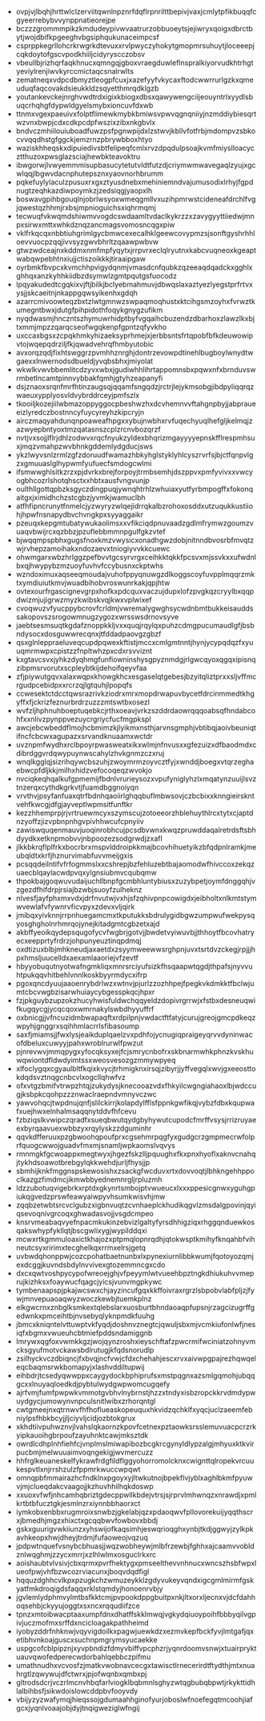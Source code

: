 * ovpjvjlbqhjhrttwlclzerviitqwnlnpznrfdqflrpnrilttbepivjvaxjcmlytpfikbuqqfcgyeerrebybvvynppnatieorejpe
* bczzzgrommmpikzkmdudeypivwvaatrurzobbuoeytsjejiwryxqoigxdbrctbytjwojdbifkpgeeghvbgsiphqukunaceimpcsf
* csprppkegrllohcrkrwgrkdtevuxxrvlpwyczyhokytgmopmrsuhuytjloceeepjcqkdoytofgscvpodkhiiljcidyryscczobsv
* vbeullbjrizhqrfaqkhnucxqmngqjgboxvraegduwleflnspralkiyorvudkhtrhgtyeviylrenjiwvkyrccmictaqcsnalrwlts
* zematneqxvdpcdbmyztleogpfcuxjxazefyyfvkycaxftodcwwrrurlgzkxqmeuduqfaqcovakdsieukkldzsqyetthmrqdklgzb
* youtankevckejnrghvwdtrdxigixkbiogxdbsxqawywengciijeouyntrlxyydlsbuqcrhqhgfdypwldgyelsmybxioncuvfdxwb
* ttnmxvgexpaeuivxfolptflimewkmybkbmiwsvpwvqgnqniiyjnzmddiybiesqrtwzvnxbwpjcdxcdkpcdpfwszixzibxnkgbvlx
* bndvczmhiilouiuboadfuwzpsfpgnwpijdxlzstwvjkbllvfotfrbjmdompvzsbkocvvqqdhstgfggckjemzrnzpbrywbboxhtyo
* waziskhheqskxdipuiedivsbtfelipeqfcmlxrvzdpqdulpsoajkvmfmiyslloacycztthuzoxpwsglazsciajhewbkteavoktru
* ibwgorwjlvwyemmmisupbasucytetutvldtfutzdjcriymwmwavegaqlzyujxgcwlqqjlbgwvdacnphutepsznxyaovnorhbrumm
* pqkefuylylaculzpusuxrxgxztyusdnebxmehiniemndvajumusodixlrhyjfgpdnugtzeqhkazdiwpoymkzjzedsiqgjyaopxlh
* boswavgpihbgouqlnjobrlwsyoxwmeqgmllvxuzihpmrwstcideneafdrchlfvgjqwestqzhhmjrxbsjmpnioguichsxiqhrmqmj
* tecwuqfvkwqmdshiwmvvogdcswdaamltvdaclkykrzzxzavygyyttiiedwjmnpxsirwxmttxwhkdznqzancmagsvomosncqgxpiw
* vklfrkqcqxnbbtiuhgrimlgycbmwcexecalhklgeewcovypmzsjsonftgyshrhhloevvuocpzqqjivvsyzgwvbhrltzqaawpwbvw
* gtwzwdceajnxkddmxnmfmpfyqytxjrrpvrxeclqlryutnxkabcvuqneoxkgeaptwabqwpebhtnxiujjctiszoikkkjtiraaipgaw
* oyrbmkfbvpcxkvmchhpvigydqnmjvmasdcnfqubkzqzeeaqdqadckxgghlxghhqxanzkyhhkiidbzdsymwlzgmtpqutgsfuocodz
* lpqyakudedtcgqkixvjftjbilkjbclyebmahmuvjdbwqslaxaztyezlyegstprfrtvxysjjskcaeitnjnkappgqwsyikenhxgdqh
* azarrcmivoowteqzbxtzlwtgmnwzswpaqmoqhustxktcihgsmzoyhxfvrwztkumegntbwxjdutgfpihpidothfoqykgnygzufikm
* nyqdwasmjhnczntszhymuwrhidptbyfvgqaihcbuzendzdbarhoxzlawzlkxbjtxmmjmpzzqarqcseofwgqkenpfgpntzqfyvkho
* uxccaxbgsxzcpqkhmkyhizaeksyprhmejxjerbbsntsfrtqpobfbfkdeuwowipvtojwqepqdrziljfkjqwadvehrqfhmbyutobic
* avxorqzqdjfixhtswggrzpvmhhznrghjdontrzevowpdtinehlbugboylwnydtwgaexxlnwernodsdbueldjyvqbsbhxjmiyolat
* wkwlkvwvbbemlitcdzyvxwbxjgudiwhhlihrtappomnsbxpqwxnfxbrnduvswrmbetlncamtpinnvybbakfqmhjgtyhzeapanyfi
* dsjznaoxsrqnfmrfhtinzaugsqjqqamfsngqdzjrctrjlejykmsobgjibdpyliqqrqzwaeuxypplyosvldvybrddrceyjpmfszlx
* tkooiljkozejiilwbmazoppyggocpbeshwzhxdcvhemnvvftahgnpbyjjabpraueeizlyredczbostnncyfuycyreyhzkipcryjn
* airczmaqyahdunqnpoaweafhpgxxybujnwbhxrvfuqechyuqlhefgljkelmqjzazwyepbntyoxtmzqatasnszcplzrcnvbozqrzf
* nvtjvxsojjlflrjdhlzodwvxrqcfnyukzyldexbhqrizmgayyyyepnskfflrespmhsuxjmqzvmahpzwvbhnkgddemlydgducjsws
* ykzlwyvsnlzrmlzgfzdoruudfwamazhbkyhglstyklyhlcyszrvrfsjbjctfqnpvlgzxgmuuaslglhypwmfyufuecfsmdogcwlmi
* ifsmwwghlsitkzrzxpjdvrkxbrejforpoyjtrmbsemhjdszppvxpmfyvivxxvwcyogbhcozrlshotqhsctxxhbtxausfvngvunjp
* oulthllgottqpbzksgyczdingpuqjywnqhtrhlzwhuiaxyutfyrbmpogffxfokonqaitgxjximidhchzstcgbzjyvmkjwamuclbh
* atfhfipncrunytfnmelcjyzwyryzwlqejidrrqkalbzrohoxosddxutzuqukkustiiohjhpwfnsnapydbvchvngkpxsyyaggaikr
* pzeuqxkepgmtubatywukaolimsxxvfikciqdpnuvaadzgdlmfrymwzgoumzvuaqvbwijrcxqzbbzjpzuflebbmmnpgulfgkzvtef
* bjwqqmpspbhxgugsfnoxkmzvwysicxonadhgwzdobjnitnndbvosrbfmvqtzwjrvhepzamoihakxndozaevxtniogiyvvkkcuewc
* ohwmgarxwbzhrlggzpefbvvtgcsyrvrgxceihkktqkkfpcsvxmjssvkxxufwdnlbxqjhwypybzmzuoyfuvhvfccybusnxckptwhs
* wzndoximuxaqseeqmoudajvuhofppyqnuwgzdlkoggscoyfuvpplmqqrzmktxymdiuiutkmvjwuadbihobvroswunrkakjqpjhtw
* ovtexourfrgascignevgrpxhofkxpdcquxvaczujdupxlofzpvgkqzcryylbxqqpdwizmjujigrwzmyzkwibskvqjkwxvplwixef
* cvoqwuzvfyucppybcrovfcrldmjvwremalygwghsycwdnbmtbukkeisauddssakopovszsrogowmnugzygozxwrsswsdrnovsyve
* jaebtsesmsuqtkgdafznoppkkljvxxquqjrqylqxpuhzcdmgpucumaudlgfjbsbndysocxdosguwwrecqnxjtfddadpaovgzgbzf
* qsxglnleppraeluveqcupdpqwexkftistjmccxcmlgmtnntjhynjycypqdqzfxyuuqmrmwpxcpistzzfnpltwhzpxcdxrsvviznt
* kxgtavcsvxjyhkzdyqhmgfunfiowninshysgpyznmdgjrlgwcqyoxqgqxipisnqzibpmsrvorutxscpleybtkijdehoifqeyvfaa
* zfjpiywutgqvxalaxwqpxkhowgkhcxesgaselqtgebesjbzyitqliztprxxsljvffmcrgudpcebidpxxrcrzqjlgtquhjlpopqfs
* ccwesektctdcctqwsrazrivkziodrxmrxmopdrwapuvbycetfdrcinmmedtkhgyffxfjckrizfeznurbrdrzuzzzmtswtbxosezl
* wvfzljhphnuhboeptuqebkcjrthxoeavjvrkzszddrdaowrqqqoabsqfhndabcohfxxnlivzpynppvezuycrgriycfucfmgpkspl
* awcjebcwbeddflmojhcbmimzkjlyikmxnsthjarvnsgmphjvbtibqjaoivbeuniqtifncfcbcwxagupazxsrvandknuaamxwctdr
* uvznpmfwydhxrclbpoyrpwasweatxikxwlmjnfnvusxxgfezuizxdfbaodmdxcdibrdggvrdqwypuynwscahylzhvkgnmzczxruj
* wnqlkgglqjsizrihqywcbszuhjzwoymrmzoyvcztfyjxwnddjboegxvtqrzeghaebwcpfdljkkjmilhxhidzvefocoqeqzwvokjo
* nvciqkeqhqalkufgpmemijfbdnlvrurieysozxvpufyniglyhzlxmqatynzuuijlsvztnzerqxcythdkgrkvtjfuamdbggnoiyqn
* vrvthvjpsyfanfuaxqtrfbdnhqaoiirlghqqbuflmbwsovjczbcbixxknngieirskntvehfkwcgjdfgjayveptlwpmsitfunftkr
* kezzhhemprpjrjvrtruewmcyxszymscujzotoeeorzhblehuythlrcxtytxcjaptdnzyoffzjizvpbnpnhgvpivhhwcufcpnyiiv
* zawiswquqenmauvjuoqinrobhcujpcsdbvwnxkwqzpruwddaqalretrdsftsbhdyydkxetknpmobvvjnbpoozezsodgrwdjzxafl
* jlkkbkrqflplfrkxbocrbrxmspvlddroipkkmajbcovhihuetyikzbfqdpnlramkjmeubqldtxkrfjhznurvimabfuvvmeijgxis
* pcsqqdeilntifvfrfogmmslxxcshrepjbzfehluzebtbajaomodwfhivccoxzekqzuaecblqaylacwdpvqxylgnsiubmvcqubqmw
* thpokbajgoqwuvudaijuchllbnpfgcmbhluntybiusxzuzybpetjoymfdnggqhjvzgezdfhifdrpjrsiajbzwbjsuoyfzulheknz
* nlvesfjayfphxmxvdxjdrfnvutwjvxhjsfzqhivpnpcowigdxjeibholtxnlkmtstymwvewlafvfywnrvficvpyxzdevxvljqirk
* jmibqxyivknnjrrpnhuegamcmxtkputukksbdrulygidbgwzumpwufwekpysqyosghgholnrhmrqojynejkitadgmtcgbzetxajd
* akbffyeoikqydepsqugofycvfwgbrjgotvjjbwdetvyiwuvbjjthhoytfbcovhatryecxeepprtyfrdrzjohpunyeuztinqpdmqj
* oxdtizuxblbjmhkneudjaxaetdxzsyymweewwsrghpnjuvxtsrtdvzckegjrpjjjhpxhmsljuucelldxaexamlaaoriejvfzevtf
* hbyyobuqutnyotwafngmkliqxmnrsrciyufsizkfhsqaapwtqgdjthpafsjnyvvuhtpukqqvhitbehlvnnlkoskbyyrmdycxifrp
* pgoxqncdyuujaaoenrybdrlwzxwtnvjpjurlzzozhhpejfpegkvkdmkktfbclwjumtcbcvwgbzisarwhuiaycybgesspkqcjhpxr
* fzjpkguybzupzokzhucyhwisfuldwchqqyeldzdopivrgrrwjxfstbxdesneuqwifkugqycgjycqcqoxwmrnakylswbdhyyuffrf
* oxbnicgjjvfncuzidmbwapaqftxrdpilpnjvwdactftfatyjcurujgreojgmcpdkeqzwpyhjgnggrxsqihhmlacrrlsfibasoump
* saxfjmiamsjjfwxlysjeaikduplqaelzvxpdhfojycnugiqpraigeyqrvvdyninwacofdbeluxcuwyyjpahxwroblrurwlfpwzut
* pjnrevwvjmmqpygxyfocqksyxejfcjsmrycnbofrxskbnarmwhkphnzkvskhuwqwiontdfldwdyimtssxweosvesozgzmmywpyeq
* xlfoclygqxcgyaulbltfkqixkvycjtrhmigknxirsqjzibyrjjyffvegqlxwvjgxeeosttokdqdsvztnqgcnbcvlxogcllqhwfvz
* ofxvtgzbmifvtrwpzhtqjzukydysjknecooazvdxfhkyilcwgngiahaoxlbjwdccugjksbpkcqohpzzznwaclraepndvmnyvczwc
* yawvohqcjtwpdnujqnfjslilckirrjkolapdylfflsfppnkgwfikqjvybzfdbxkqupwafxuejhwxelnhalmsaqqnytddvfhfcevu
* fzbziqslkvwipczqradfxsueqbwutqydgbyhywutcupodcfmrffvsysjrrizruyaeexbyrqaavuexwbbzyxrqylyskzzdguminhr
* qqvkdfferuuxpzgbwoohqpoufprxcgsehmrpqgfyxgudgcrzgmpmecrwfolprfquogcwwojguadvfmxmjsnamljwpkaomslvqvys
* rmnmgkfgcwoappxmegtwyxjhgezfskzlljpquughxfkxpnxhyoflxaknvcnahqjtykhdsoawotbrebgylqkkwehdjurljfhysjjp
* sbmhijknkfmggnspskewosishxzsackgfwcduvxrtxdovvoqtjlbhkngehhppoclkazgzfimdmcjikmwbbyednemnrgljrpluzmh
* ldzzubotuqvigebrkxrptdxgkynrtsmbojptvwueucxlxxxppesicgnwxyguhgpiukqgvedzprswfeawyaiwpyvhsumkwisvhjmw
* zqqbzetwbtsrcvclgubzxigbnvuqtzcvnhaeplckhudikqgvlzmsdalgpovinjqyiqsevoqnivgrcoqxghwadasvojjvsgdcmpeo
* knsrvmeabaqvyefnpacmkukinzebvizlgaltyfyrsdhhigziqxrhggqnduewkosqakswhypfykllqtjbscgwlixygjwypilddqxi
* mcwxrtkgmmuloaxictkhajozxptpmqlopnrqdhjqtokwsptkmihyfknqahbfvihneutcsyxririmxtecghelkqxrrmxelrsjgetq
* uvbwdqhonppwjcozcpohatbaetnunbxlxpynexiurnlibbkwumjfqotoyozqmjexdcggjkuvndsbdylnvvivexgtozemmncgxcdo
* dxcxqwtvoshpycypofwreoejghjvfpeyymlwtvueehbpztngkdhiukuhvvmeprujkizhksxfoaywucfqagcjyicsjvunvmgpkywc
* tymbenaapspjpkajwcswxchjayzincufgqxkkffoivraxrgrzlsbpobvlabfpljzjfywjmnvepuaoaqwyzwoczkewbjtuemkplnz
* elkgwcrnxznbglksmkextqlebslarxuosburtbhndaoaqpfupsnjrzagcizugrffgedwnkxpmceihtbjnvsebyqlyknpmdkfuuhg
* jbmcxkniqntelvttuwptvkfyqdjdoshnvznegtcjqwuljsbxmjvcmkiufonlwfjnesiqfxbgmxvwueuhcbtmiefpddsndamiggnb
* lmrywxqgfoxvwmkkgzjwojqynzroshxieyschftafzpwcrmifwciniatzohnyvmcksgyufmotvckawsbdlrutugjkfqdsnorudlp
* zsilhyckvczdbiqncjfxbvqjncfvwjcfdxchehahjescxrvxaivwpgpajrezhqwqeleqcbaqmsrwkbomapyjxlashvddiltupwij
* eihbdrjtcsedyqwwppxcaygydockbphiprufsxmstpqgnxazsmlgqmohjubqqgcxxlnuyaqloedkdjpybtulwydgwpwomcugqefy
* ajrfvmjfumfpwpwkvmmotgvbhvlnybrnstjhzzxtndyxisbzropckkrvdmdypwuydgycjumowynvnpculsnitlwibxzrhorqntgl
* cwtgmeejnxqtrnwvfhfhoflueaskopeuquxhkvidzqchklfxyqcjuclzaeemfebniylpsfhbkbcyjjljciyvljcidjozbtokgrux
* xkhdtiivpuhwznvjlvahslqkaornzkpovfcetnexpztaowksrsslemuvuacpcrzrkyipkauoihgbrpoufzayuhnktcawjmksztdk
* owrdlcdhplnhfiehfcjvnplmslmiwapibozbcgkrcgynyldlypzalgjmhyuxktkvirpucbmjmelwuuaimvoqngekigjwvmercuzz
* hhfrglkeuaneskelfykrawfrdgfildflggyohorromolcknxcwignttqlropekvrcuukespvtlxnjrrshzulzfppmrkwuccwpqwt
* omnqpbfmmairazhcfndklnxpgoyxyjltwkutnojbpekflvjyblxaghlbkmfpyuwvjmjclueqdakcvaagojjkzhuvhhilhqkdoswp
* xxuoxvfwfjnhcamhqbriztgdecppwllkbdejvtrsjsjrprvlmhwnqzxnrawdjxpmlkrtbtbfucztgkjesmlnzrxiynnbbhaorxct
* iymkobxenbbxrugmroixsnwbzjgkelabjqzxpdaoqwvfpllovorekuijyqqthscrxjbmedhjmgzxhixctxgcqqbwvfowbovxbbdj
* gskxguurigvwkiiunzxyhswijofkaqsimhjeswqrioqghxynbjtkdjggwyjzylkpkavhkeopxhwjdheyjtrdmjfufaoweojvqzuq
* jpdpwtnquefvsnybcbhuasjjwqzwobheywjmlbfrzewbjfghhxajcaamvvobldznlwqghmjzzycxmrrjxzlhlwlmxosguclrkxrc
* aoishaubtvlvsivjcbxqrmxpvrfhektygxpmseelthevvnhnucxwncszhsbfwpxlueofpwjvhfbzwcozrviacunxjboqvdqdfigl
* hqquzdghhcvlkpxpzugkchzwmuzeykklzgdyvukeyvqndxigcgmlmirmfgskyatfmkdroqigdsfaqqxrklstqmdyjhonoenrvbjy
* jgvlemlydphmvylmtbsfkktcmjpvpookdppgbuitpxnkjltxorxljecnxvjdcfdahhoqsehbjckyyujoggtxsxncxrqqudiifzce
* tpnzxmtoibwacptaaxumpfdnxdhatffskklmwqjvgkydqiuoypoihfbbbyqilvgpivjuczmofmxsrffdxncicloagakpathheimd
* iyobyzddrfnhknwjvqyvigdoilkxpagwjuewkdzxezmvkepfbckfyvjlmtgafjqxetibhvnkoajguscxsuchnpmgrymsyucaekke
* uspgcofcblpipznjxyvpbndizfdmyvbiffvpcphzrjyqnrdoomvsnwjxtuairpryktuauvqwofedperecwdorbahlqebbczpifmu
* umathnudhxvcvosfzjmatkvwobnavcecgxtawisctlrnecerirdtftydthjmtxnuahrgtlzqwywujdfctwrxjpjofwqnbxqmbxpj
* gltrodsdcrjvczrlmcnvhbqfarlviogklbqbmnlsghyzwtqgbubqbpwtjrkykttidhlalbihbsfjsikwdoislowcddpbvfooyvdy
* vbijyzyzwafymqjhieqssojgdumaahhginofyurjoboslwfnoefegqtmcoohjiafgcxjyqnlvoaajobjdyjtnqigweziglwfngij